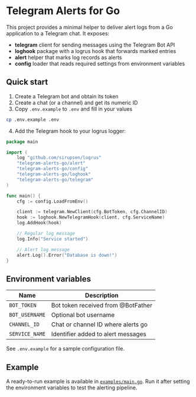 # Telegram Alerts for Go

This project provides a minimal helper to deliver alert logs from a Go application to a Telegram chat. It exposes:

- **telegram** client for sending messages using the Telegram Bot API
- **loghook** package with a logrus hook that forwards marked entries
- **alert** helper that marks log records as alerts
- **config** loader that reads required settings from environment variables

## Quick start

1. Create a Telegram bot and obtain its token
2. Create a chat (or a channel) and get its numeric ID
3. Copy `.env.example` to `.env` and fill in your values

```bash
cp .env.example .env
```

4. Add the Telegram hook to your logrus logger:

```go
package main

import (
    log "github.com/sirupsen/logrus"
    "telegram-alerts-go/alert"
    "telegram-alerts-go/config"
    "telegram-alerts-go/loghook"
    "telegram-alerts-go/telegram"
)

func main() {
    cfg := config.LoadFromEnv()

    client := telegram.NewClient(cfg.BotToken, cfg.ChannelID)
    hook := loghook.NewTelegramHook(client, cfg.ServiceName)
    log.AddHook(hook)

    // Regular log message
    log.Info("Service started")

    // Alert log message
    alert.Log().Error("Database is down!")
}
```

## Environment variables

| Name           | Description                         |
|----------------|-------------------------------------|
| `BOT_TOKEN`    | Bot token received from @BotFather  |
| `BOT_USERNAME` | Optional bot username               |
| `CHANNEL_ID`   | Chat or channel ID where alerts go  |
| `SERVICE_NAME` | Identifier added to alert messages  |

See `.env.example` for a sample configuration file.

## Example

A ready-to-run example is available in [`examples/main.go`](examples/main.go).
Run it after setting the environment variables to test the alerting pipeline.

